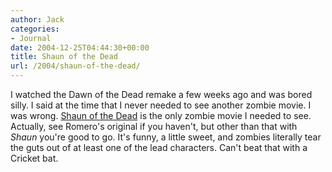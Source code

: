 ```yaml
---
author: Jack
categories:
- Journal
date: 2004-12-25T04:44:30+00:00
title: Shaun of the Dead
url: /2004/shaun-of-the-dead/
---
```


I watched the Dawn of the Dead remake a few weeks ago and was bored silly. I said at the time that I never needed to see another zombie movie. I was wrong. [Shaun of the Dead][1] is the only zombie movie I needed to see. Actually, see Romero's original if you haven't, but other than that with _Shaun_ you're good to go. It's funny, a little sweet, and zombies literally tear the guts out of at least one of the lead characters. Can't beat that with a Cricket bat.

 [1]: http://www.rottentomatoes.com/m/shaun_of_the_dead/